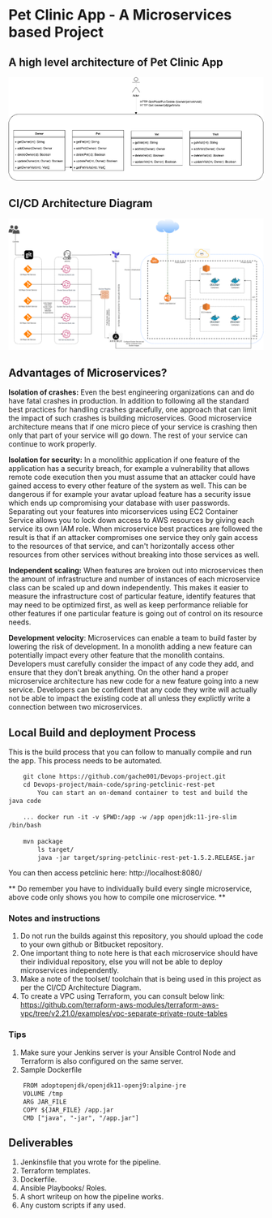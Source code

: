 # Pet Clinic App - A Microservices based Project

## A high level architecture of Pet Clinic App

![PetClinicApp](images/PetClinicApp.png)


## CI/CD Architecture Diagram

![capstone](images/capstone.png)



## Advantages of  Microservices?


__Isolation of crashes:__ Even the best engineering organizations can and do have fatal crashes in production. In addition to following all the standard best practices for handling crashes gracefully, one approach that can limit the impact of such crashes is building microservices. Good microservice architecture means that if one micro piece of your service is crashing then only that part of your service will go down. The rest of your service can continue to work properly.

__Isolation for security:__ In a monolithic application if one feature of the application has a security breach, for example a vulnerability that allows remote code execution then you must assume that an attacker could have gained access to every other feature of the system as well. This can be dangerous if for example your avatar upload feature has a security issue which ends up compromising your database with user passwords. Separating out your features into micorservices using EC2 Container Service allows you to lock down access to AWS resources by giving each service its own IAM role. When microservice best practices are followed the result is that if an attacker compromises one service they only gain access to the resources of that service, and can't horizontally access other resources from other services without breaking into those services as well.

__Independent scaling:__ When features are broken out into microservices then the amount of infrastructure and number of instances of each microservice class can be scaled up and down independently. This makes it easier to measure the infrastructure cost of particular feature, identify features that may need to be optimized first, as well as keep performance reliable for other features if one particular feature is going out of control on its resource needs.

__Development velocity__: Microservices can enable a team to build faster by lowering the risk of development. In a monolith adding a new feature can potentially impact every other feature that the monolith contains. Developers must carefully consider the impact of any code they add, and ensure that they don't break anything. On the other hand a proper microservice architecture has new code for a new feature going into a new service. Developers can be confident that any code they write will actually not be able to impact the existing code at all unless they explictly write a connection between two microservices.


## Local Build and deployment Process

This is the build process that you can follow to manually compile and run the app. This process needs to be automated.

```
	git clone https://github.com/gache001/Devops-project.git
	cd Devops-project/main-code/spring-petclinic-rest-pet
        You can start an on-demand container to test and build the java code

	... docker run -it -v $PWD:/app -w /app openjdk:11-jre-slim /bin/bash

   	mvn package 
        ls target/                                  
        java -jar target/spring-petclinic-rest-pet-1.5.2.RELEASE.jar
```

You can then access petclinic here: http://localhost:8080/

** Do remember you have to individually build every single microservice, above code only shows you how to compile one microservice. **

### Notes and instructions

1. Do not run the builds against this repository, you should upload the code to your own github or Bitbucket repository.
2. One important thing to note here is that each microservice should have their individual repository, else you will not be able to deploy microservices independently.
3. Make a note of the toolset/ toolchain that is being used in this project as per the CI/CD Architecture Diagram.
4. To create a VPC using Terraform, you can consult below link:
https://github.com/terraform-aws-modules/terraform-aws-vpc/tree/v2.21.0/examples/vpc-separate-private-route-tables

### Tips

1. Make sure your Jenkins server is your Ansible Control Node and Terraform is also configured on the same server.
2. Sample Dockerfile

```
	FROM adoptopenjdk/openjdk11-openj9:alpine-jre
	VOLUME /tmp
	ARG JAR_FILE
	COPY ${JAR_FILE} /app.jar
	CMD ["java", "-jar", "/app.jar"]
```

## Deliverables

1. Jenkinsfile that you wrote for the pipeline.
2. Terraform templates.
3. Dockerfile.
4. Ansible Playbooks/ Roles.
5. A short writeup on how the pipeline works.
6. Any custom scripts if any used.


